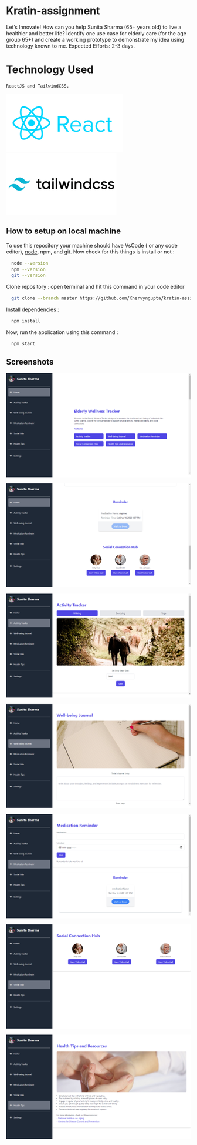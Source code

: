 
# Kratin-assignment
Let’s Innovate!  How can you help Sunita Sharma (65+ years old) to live a healthier and better life? Identify one use case for elderly care (for the age group 65+) and create a working prototype to demonstrate my idea using technology known to me. Expected Efforts: 2-3 days.

# Technology Used
    ReactJS and TailwindCSS.

![Logo](https://github.com/Khervyngupta/kratin-assignment/blob/master/Screenshots/reactjs.png)
![Logo](https://github.com/Khervyngupta/kratin-assignment/blob/master/Screenshots/tailwindcss.png)
## How to setup on local machine

To use this repository your machine should have VsCode ( or any code editor), [node](https://nodejs.org/en/), npm, and git. Now check for this things is install or not :

```bash
  node --version
  npm --version
  git --version
```
Clone repository : open terminal and hit this command in your code editor

```bash
  git clone --branch master https://github.com/Khervyngupta/kratin-assignment.git
```

Install dependencies :

```bash
  npm install
```

Now, run the application using this command :

```bash
  npm start
```   
## Screenshots

![App Screenshot](https://github.com/Khervyngupta/kratin-assignment/blob/master/Screenshots/1.png)

![App Screenshot](https://github.com/Khervyngupta/kratin-assignment/blob/master/Screenshots/2.png)

![App Screenshot](https://github.com/Khervyngupta/kratin-assignment/blob/master/Screenshots/3.png)

![App Screenshot](https://github.com/Khervyngupta/kratin-assignment/blob/master/Screenshots/4.png)

![App Screenshot](https://github.com/Khervyngupta/kratin-assignment/blob/master/Screenshots/5.png)

![App Screenshot](https://github.com/Khervyngupta/kratin-assignment/blob/master/Screenshots/6.png)

![App Screenshot](https://github.com/Khervyngupta/kratin-assignment/blob/master/Screenshots/7.png)


